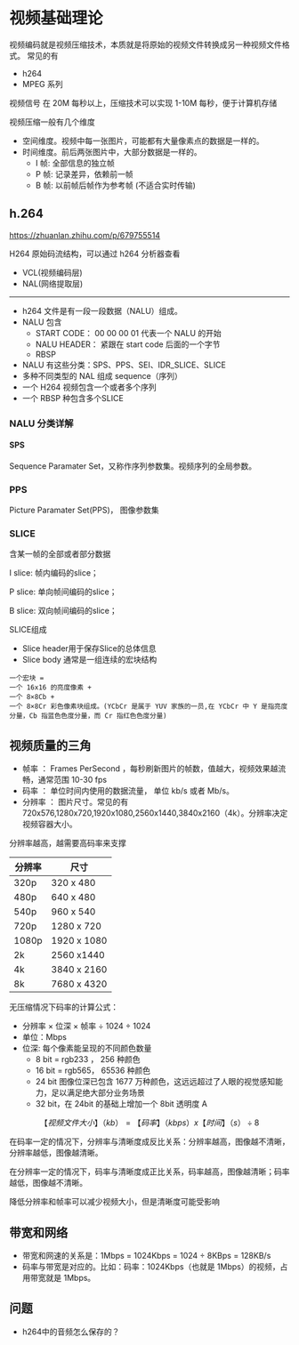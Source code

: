 # 视频基础理论

视频编码就是视频压缩技术，本质就是将原始的视频文件转换成另一种视频文件格式。
常见的有

- h264
- MPEG 系列

视频信号 在 20M 每秒以上，压缩技术可以实现 1-10M 每秒，便于计算机存储

视频压缩一般有几个维度

- 空间维度。视频中每一张图片，可能都有大量像素点的数据是一样的。
- 时间维度。前后两张图片中，大部分数据是一样的。
  - I 帧: 全部信息的独立帧
  - P 帧: 记录差异，依赖前一帧
  - B 帧: 以前帧后帧作为参考帧 (不适合实时传输)

## h.264

https://zhuanlan.zhihu.com/p/679755514

H264 原始码流结构，可以通过 h264 分析器查看

- VCL(视频编码层)
- NAL(网络提取层)

---

- h264 文件是有一段一段数据（NALU）组成。
- NALU 包含
  - START CODE： 00 00 00 01 代表一个 NALU 的开始
  - NALU HEADER： 紧跟在 start code 后面的一个字节
  - RBSP
- NALU 有这些分类：SPS、PPS、SEI、IDR_SLICE、SLICE
- 多种不同类型的 NAL 组成 sequence（序列）
- 一个 H264 视频包含一个或者多个序列
- 一个 RBSP 种包含多个SLICE

### NALU 分类详解

#### SPS

Sequence Paramater Set，又称作序列参数集。视频序列的全局参数。

### PPS

Picture Paramater Set(PPS)， 图像参数集

### SLICE

含某一帧的全部或者部分数据


I slice: 帧内编码的slice；

P slice: 单向帧间编码的slice；

B slice: 双向帧间编码的slice；

SLICE组成
- Slice header用于保存Slice的总体信息
- Slice body 通常是一组连续的宏块结构



```
一个宏块 =
一个 16x16 的亮度像素 +
一个 8×8Cb +
一个 8×8Cr 彩色像素块组成。(YCbCr 是属于 YUV 家族的一员,在 YCbCr 中 Y 是指亮度分量，Cb 指蓝色色度分量，而 Cr 指红色色度分量)

```

## 视频质量的三角

- 帧率 ： Frames PerSecond ，每秒刷新图片的帧数，值越大，视频效果越流畅，通常范围 10-30 fps
- 码率 ： 单位时间内使用的数据流量， 单位 kb/s 或者 Mb/s。
- 分辨率 ： 图片尺寸。常见的有 720x576,1280x720,1920x1080,2560x1440,3840x2160（4k）。分辨率决定视频容器大小。

分辨率越高，越需要高码率来支撑

| 分辨率 | 尺寸        |
| ------ | ----------- |
| 320p   | 320 x 480   |
| 480p   | 640 x 480   |
| 540p   | 960 x 540   |
| 720p   | 1280 x 720  |
| 1080p  | 1920 x 1080 |
| 2k     | 2560 x1440  |
| 4k     | 3840 x 2160 |
| 8k     | 7680 x 4320 |

无压缩情况下码率的计算公式：

- 分辨率 × 位深 × 帧率 ÷ 1024 ÷ 1024
- 单位：Mbps
- 位深: 每个像素能呈现的不同颜色数量
  - 8 bit = rgb233 ， 256 种颜色
  - 16 bit = rgb565， 65536 种颜色
  - 24 bit 图像位深已包含 1677 万种颜色，这远远超过了人眼的视觉感知能力，足以满足绝大部分业务场景
  - 32 bit，在 24bit 的基础上增加一个 8bit 透明度 A

$$
【视频文件大小】 （kb） = 【码率】（kbps） x 【时间】（s）÷ 8
$$

在码率一定的情况下，分辨率与清晰度成反比关系：分辨率越高，图像越不清晰，分辨率越低，图像越清晰。

在分辨率一定的情况下，码率与清晰度成正比关系，码率越高，图像越清晰；码率越低，图像越不清晰。

降低分辨率和帧率可以减少视频大小，但是清晰度可能受影响

## 带宽和网络

- 带宽和网速的关系是：1Mbps = 1024Kbps = 1024 ÷ 8KBps = 128KB/s
- 码率与带宽是对应的。比如：码率：1024Kbps（也就是 1Mbps）的视频，占用带宽就是 1Mbps。


## 问题
- h264中的音频怎么保存的？
